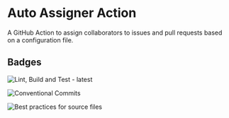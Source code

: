 # Auto Assigner Action

A GitHub Action to assign collaborators to issues and pull requests based on a configuration file.

## Badges

![Lint, Build and Test - latest](https://github.com/erclu/auto-assigner/workflows/Lint%2C%20Build%20and%20Test/badge.svg)

![Conventional Commits](https://github.com/erclu/auto-assigner/workflows/Conventional%20Commits/badge.svg)

![Best practices for source files](https://github.com/erclu/auto-assigner/workflows/Best%20practices%20for%20source%20files/badge.svg)

<!-- ## Usage -->
<!-- TODO write usage -->

<!-- ### Examples -->

<!-- ## Development -->
<!-- TODO write how to do development -->
